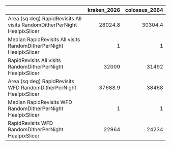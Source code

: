 |                                                                           |   kraken_2026 |   colossus_2664 |
|:--------------------------------------------------------------------------|--------------:|----------------:|
| Area (sq deg) RapidRevisits All visits RandomDitherPerNight HealpixSlicer |       28024.8 |         30304.4 |
| Median RapidRevisits All visits RandomDitherPerNight HealpixSlicer        |           1   |             1   |
| RapidRevisits All visits RandomDitherPerNight HealpixSlicer               |       32009   |         31492   |
| Area (sq deg) RapidRevisits WFD RandomDitherPerNight HealpixSlicer        |       37688.9 |         38468   |
| Median RapidRevisits WFD RandomDitherPerNight HealpixSlicer               |           1   |             1   |
| RapidRevisits WFD RandomDitherPerNight HealpixSlicer                      |       22964   |         24234   |

